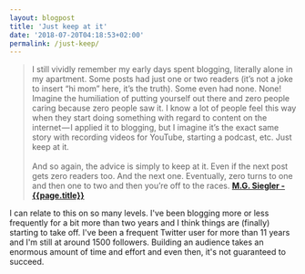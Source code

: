 ```yaml
---
layout: blogpost
title: 'Just keep at it'
date: '2018-07-20T04:18:53+02:00'
permalink: /just-keep/
---
```

>I still vividly remember my early days spent blogging, literally alone in my apartment. Some posts had just one or two readers (it’s not a joke to insert “hi mom” here, it’s the truth). Some even had none. None! Imagine the humiliation of putting yourself out there and zero people caring because zero people saw it. I know a lot of people feel this way when they start doing something with regard to content on the internet — I applied it to blogging, but I imagine it’s the exact same story with recording videos for YouTube, starting a podcast, etc. Just keep at it.<br /><br />
And so again, the advice is simply to keep at it. Even if the next post gets zero readers too. And the next one. Eventually, zero turns to one and then one to two and then you’re off to the races.
**[M.G. Siegler - {{page.title}}](https://500ish.com/just-keep-at-it-d852a5d8a58b)**

I can relate to this on so many levels. I've been blogging more or less frequently for a bit more than two years and I think things are (finally) starting to take off. I've been a frequent Twitter user for more than 11 years and I'm still at around 1500 followers. Building an audience takes an enormous amount of time and effort and even then, it's not guaranteed to succeed. 
